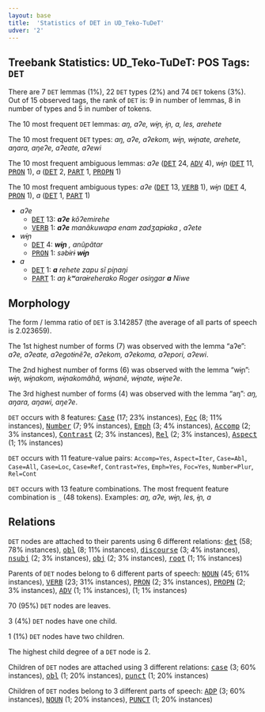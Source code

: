 ```yaml
---
layout: base
title:  'Statistics of DET in UD_Teko-TuDeT'
udver: '2'
---
```


## Treebank Statistics: UD_Teko-TuDeT: POS Tags: `DET`

There are 7 `DET` lemmas (1%), 22 `DET` types (2%) and 74 `DET` tokens (3%).
Out of 15 observed tags, the rank of `DET` is: 9 in number of lemmas, 8 in number of types and 5 in number of tokens.

The 10 most frequent `DET` lemmas: <em>aŋ, aʔe, wɨɲ, ɨɲ, a, les, arehete</em>

The 10 most frequent `DET` types:  <em>aŋ, aʔe, aʔekom, wɨɲ, wɨɲate, arehete, aŋara, aŋeʔe, aʔeate, aʔewi</em>

The 10 most frequent ambiguous lemmas: <em>aʔe</em> (<tt><a href="eme_tudet-pos-DET.html">DET</a></tt> 24, <tt><a href="eme_tudet-pos-ADV.html">ADV</a></tt> 4), <em>wɨɲ</em> (<tt><a href="eme_tudet-pos-DET.html">DET</a></tt> 11, <tt><a href="eme_tudet-pos-PRON.html">PRON</a></tt> 1), <em>a</em> (<tt><a href="eme_tudet-pos-DET.html">DET</a></tt> 2, <tt><a href="eme_tudet-pos-PART.html">PART</a></tt> 1, <tt><a href="eme_tudet-pos-PROPN.html">PROPN</a></tt> 1)

The 10 most frequent ambiguous types:  <em>aʔe</em> (<tt><a href="eme_tudet-pos-DET.html">DET</a></tt> 13, <tt><a href="eme_tudet-pos-VERB.html">VERB</a></tt> 1), <em>wɨɲ</em> (<tt><a href="eme_tudet-pos-DET.html">DET</a></tt> 4, <tt><a href="eme_tudet-pos-PRON.html">PRON</a></tt> 1), <em>a</em> (<tt><a href="eme_tudet-pos-DET.html">DET</a></tt> 1, <tt><a href="eme_tudet-pos-PART.html">PART</a></tt> 1)


* <em>aʔe</em>
  * <tt><a href="eme_tudet-pos-DET.html">DET</a></tt> 13: <em><b>aʔe</b> kõʔemirehe</em>
  * <tt><a href="eme_tudet-pos-VERB.html">VERB</a></tt> 1: <em><b>aʔe</b> manãkuwapa enam zadʒapɨaka , aʔete</em>
* <em>wɨɲ</em>
  * <tt><a href="eme_tudet-pos-DET.html">DET</a></tt> 4: <em><b>wɨɲ</b> , anũpãtar</em>
  * <tt><a href="eme_tudet-pos-PRON.html">PRON</a></tt> 1: <em>səbɨrɨ <b>wɨɲ</b></em>
* <em>a</em>
  * <tt><a href="eme_tudet-pos-DET.html">DET</a></tt> 1: <em><b>a</b> rehete zapu sĩ piɲaŋi</em>
  * <tt><a href="eme_tudet-pos-PART.html">PART</a></tt> 1: <em>aŋ kʷaraɨreherako Roger osiŋgar <b>a</b> Niwe</em>

## Morphology

The form / lemma ratio of `DET` is 3.142857 (the average of all parts of speech is 2.023659).

The 1st highest number of forms (7) was observed with the lemma “aʔe”: <em>aʔe, aʔeate, aʔegotɨnẽʔe, aʔekom, aʔekoma, aʔepori, aʔewi</em>.

The 2nd highest number of forms (6) was observed with the lemma “wɨɲ”: <em>wɨɲ, wɨɲakom, wɨɲakomãhã, wɨɲanẽ, wɨɲate, wɨɲeʔe</em>.

The 3rd highest number of forms (4) was observed with the lemma “aŋ”: <em>aŋ, aŋara, aŋawi, aŋeʔe</em>.

`DET` occurs with 8 features: <tt><a href="eme_tudet-feat-Case.html">Case</a></tt> (17; 23% instances), <tt><a href="eme_tudet-feat-Foc.html">Foc</a></tt> (8; 11% instances), <tt><a href="eme_tudet-feat-Number.html">Number</a></tt> (7; 9% instances), <tt><a href="eme_tudet-feat-Emph.html">Emph</a></tt> (3; 4% instances), <tt><a href="eme_tudet-feat-Accomp.html">Accomp</a></tt> (2; 3% instances), <tt><a href="eme_tudet-feat-Contrast.html">Contrast</a></tt> (2; 3% instances), <tt><a href="eme_tudet-feat-Rel.html">Rel</a></tt> (2; 3% instances), <tt><a href="eme_tudet-feat-Aspect.html">Aspect</a></tt> (1; 1% instances)

`DET` occurs with 11 feature-value pairs: `Accomp=Yes`, `Aspect=Iter`, `Case=Abl`, `Case=All`, `Case=Loc`, `Case=Ref`, `Contrast=Yes`, `Emph=Yes`, `Foc=Yes`, `Number=Plur`, `Rel=Cont`

`DET` occurs with 13 feature combinations.
The most frequent feature combination is `_` (48 tokens).
Examples: <em>aŋ, aʔe, wɨɲ, les, ɨɲ, a</em>


## Relations

`DET` nodes are attached to their parents using 6 different relations: <tt><a href="eme_tudet-dep-det.html">det</a></tt> (58; 78% instances), <tt><a href="eme_tudet-dep-obl.html">obl</a></tt> (8; 11% instances), <tt><a href="eme_tudet-dep-discourse.html">discourse</a></tt> (3; 4% instances), <tt><a href="eme_tudet-dep-nsubj.html">nsubj</a></tt> (2; 3% instances), <tt><a href="eme_tudet-dep-obj.html">obj</a></tt> (2; 3% instances), <tt><a href="eme_tudet-dep-root.html">root</a></tt> (1; 1% instances)

Parents of `DET` nodes belong to 6 different parts of speech: <tt><a href="eme_tudet-pos-NOUN.html">NOUN</a></tt> (45; 61% instances), <tt><a href="eme_tudet-pos-VERB.html">VERB</a></tt> (23; 31% instances), <tt><a href="eme_tudet-pos-PRON.html">PRON</a></tt> (2; 3% instances), <tt><a href="eme_tudet-pos-PROPN.html">PROPN</a></tt> (2; 3% instances), <tt><a href="eme_tudet-pos-ADV.html">ADV</a></tt> (1; 1% instances),  (1; 1% instances)

70 (95%) `DET` nodes are leaves.

3 (4%) `DET` nodes have one child.

1 (1%) `DET` nodes have two children.

The highest child degree of a `DET` node is 2.

Children of `DET` nodes are attached using 3 different relations: <tt><a href="eme_tudet-dep-case.html">case</a></tt> (3; 60% instances), <tt><a href="eme_tudet-dep-obl.html">obl</a></tt> (1; 20% instances), <tt><a href="eme_tudet-dep-punct.html">punct</a></tt> (1; 20% instances)

Children of `DET` nodes belong to 3 different parts of speech: <tt><a href="eme_tudet-pos-ADP.html">ADP</a></tt> (3; 60% instances), <tt><a href="eme_tudet-pos-NOUN.html">NOUN</a></tt> (1; 20% instances), <tt><a href="eme_tudet-pos-PUNCT.html">PUNCT</a></tt> (1; 20% instances)

